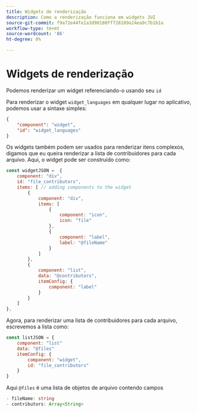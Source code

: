```yaml
---
title: Widgets de renderização
description: Como a renderização funciona em widgets JUI
source-git-commit: f9a72e44fe1a3d90180ff728189a24ea9c7b1b1a
workflow-type: tm+mt
source-wordcount: '86'
ht-degree: 0%

---
```


# Widgets de renderização

Podemos renderizar um widget referenciando-o usando seu `id`

Para renderizar o widget `widget_languages` em qualquer lugar no aplicativo, podemos usar a sintaxe simples:

```json
{
    "component": "widget",
    "id": "widget_languages"
}
```

Os widgets também podem ser usados para renderizar itens complexos, digamos que eu queira renderizar a lista de contribuidores para cada arquivo.
Aqui, o widget pode ser construído como:

```js title="fileContributorsWidget.js"
const widgetJSON =  {
    component: "div", 
    id: "file_contributors", 
    items: [ // adding components to the widget
        {
            component: "div",
            items: [
                {
                    component: "icon",
                    icon: "file"
                },
                {
                    component: "label",
                    label: "@fileName"
                }
            ]
        },
        {
            component: "list",
            data: "@contributors",
            itemConfig: {
                component: "label"
            }
        }
    ]
},
```

Agora, para renderizar uma lista de contribuidores para cada arquivo, escrevemos a lista como:

```js title="fileContributorsList.js"
const listJSON = {
    component: "list"
    data: "@files"
    itemConfig: {
        component: "widget",
        id: "file_contributors"
    }
}
```

Aqui `@files` é uma lista de objetos de arquivo contendo campos

```typescript
- fileName: string
- contributors: Array<String>
```
